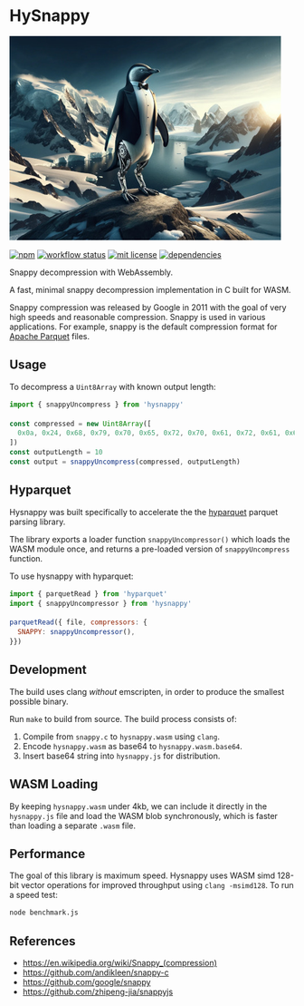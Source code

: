 # HySnappy

![hysnappy penguin](hysnappy.jpg)

[![npm](https://img.shields.io/npm/v/hysnappy)](https://www.npmjs.com/package/hysnappy)
[![workflow status](https://github.com/hyparam/hysnappy/actions/workflows/ci.yml/badge.svg)](https://github.com/hyparam/hysnappy/actions)
[![mit license](https://img.shields.io/badge/License-MIT-blue.svg)](https://opensource.org/licenses/MIT)
[![dependencies](https://img.shields.io/badge/Dependencies-0-blueviolet)](https://www.npmjs.com/package/hysnappy?activeTab=dependencies)

Snappy decompression with WebAssembly.

A fast, minimal snappy decompression implementation in C built for WASM.

Snappy compression was released by Google in 2011 with the goal of very high speeds and reasonable compression.
Snappy is used in various applications.
For example, snappy is the default compression format for [Apache Parquet](https://parquet.apache.org) files.

## Usage

To decompress a `Uint8Array` with known output length:

```js
import { snappyUncompress } from 'hysnappy'

const compressed = new Uint8Array([
  0x0a, 0x24, 0x68, 0x79, 0x70, 0x65, 0x72, 0x70, 0x61, 0x72, 0x61, 0x6d
])
const outputLength = 10
const output = snappyUncompress(compressed, outputLength)
```

## Hyparquet

Hysnappy was built specifically to accelerate the the [hyparquet](https://github.com/hyparam/hyparquet) parquet parsing library.

The library exports a loader function `snappyUncompressor()` which loads the WASM module once, and returns a pre-loaded version of `snappyUncompress` function.

To use hysnappy with hyparquet:

```js
import { parquetRead } from 'hyparquet'
import { snappyUncompressor } from 'hysnappy'

parquetRead({ file, compressors: {
  SNAPPY: snappyUncompressor(),
}})
```

## Development

The build uses clang _without_ emscripten, in order to produce the smallest possible binary.

Run `make` to build from source. The build process consists of:

1. Compile from `snappy.c` to `hysnappy.wasm` using `clang`.
2. Encode `hysnappy.wasm` as base64 to `hysnappy.wasm.base64`.
3. Insert base64 string into `hysnappy.js` for distribution.

## WASM Loading

By keeping `hysnappy.wasm` under 4kb, we can include it directly in the `hysnappy.js` file and load the WASM blob synchronously, which is faster than loading a separate `.wasm` file.

## Performance

The goal of this library is maximum speed.
Hysnappy uses WASM simd 128-bit vector operations for improved throughput using `clang -msimd128`.
To run a speed test:

```sh
node benchmark.js
```

## References

 - https://en.wikipedia.org/wiki/Snappy_(compression)
 - https://github.com/andikleen/snappy-c
 - https://github.com/google/snappy
 - https://github.com/zhipeng-jia/snappyjs
